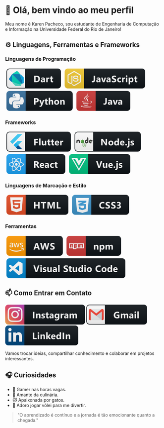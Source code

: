 # 👋 Olá, bem vindo ao meu perfil
Meu nome é Karen Pacheco, sou estudante de Engenharia de Computação e Informação na Universidade Federal do Rio de Janeiro!


## ⚙️ Linguagens, Ferramentas e Frameworks

### Linguagens de Programação
<p align="left">
  <!-- For more icons please follow  https://github.com/MikeCodesDotNET/ColoredBadges -->
    <img src="https://github.com/MikeCodesDotNET/ColoredBadges/blob/master/svg/dev/languages/dart_colour.svg" alt="dart" style="vertical-align:top; margin:4px">    
  <img src="https://raw.githubusercontent.com/8bithemant/8bithemant/master/svg/dev/languages/js.svg" alt="js" style="vertical-align:top; margin:4px">
  <img src="https://raw.githubusercontent.com/8bithemant/8bithemant/master/svg/dev/languages/python.svg" alt="python" style="vertical-align:top; margin:4px">
  <img src="https://github.com/MikeCodesDotNET/ColoredBadges/blob/master/svg/dev/languages/java.svg" alt="java" style="vertical-align:top; margin:4px">
</p>

### Frameworks

<p align="left">
  <!-- For more icons please follow  https://github.com/MikeCodesDotNET/ColoredBadges -->
 <img src="https://github.com/MikeCodesDotNET/ColoredBadges/blob/master/svg/dev/frameworks/flutter.svg" alt="flutter" style="vertical-align:top; margin:4px">
  <img src="https://github.com/MikeCodesDotNET/ColoredBadges/blob/master/svg/dev/frameworks/nodejs.svg" alt="node" style="vertical-align:top; margin:4px">
 <img src="https://raw.githubusercontent.com/8bithemant/8bithemant/master/svg/dev/frameworks/react.svg" alt="react" style="vertical-align:top; margin:4px">
   <img src="https://raw.githubusercontent.com/8bithemant/8bithemant/master/svg/dev/frameworks/vue.svg" alt="vue" style="vertical-align:top; margin:4px">
</p>


### Linguagens de Marcação e Estilo
<p align="left">
<img src="https://raw.githubusercontent.com/8bithemant/8bithemant/master/svg/dev/languages/html.svg" alt="html" style="vertical-align:top; margin:4px">
<img src="https://github.com/MikeCodesDotNET/ColoredBadges/blob/master/svg/dev/languages/css3.svg" alt="html" style="vertical-align:top; margin:4px">
</p>

### Ferramentas

<p align="left">
<img src="https://raw.githubusercontent.com/8bithemant/8bithemant/master/svg/dev/services/aws.svg" alt="aws" style="vertical-align:top; margin:4px">
  <img src="https://raw.githubusercontent.com/8bithemant/8bithemant/master/svg/dev/services/npm.svg" alt="npm" style="vertical-align:top; margin:4px">
  <img src="https://raw.githubusercontent.com/8bithemant/8bithemant/master/svg/dev/tools/visualstudio_code.svg" alt="vscode" style="vertical-align:top; margin:4px">



</p>
  
## 📫 Como Entrar em Contato
<div> 
  <a href="https://www.instagram.com/karen.spacheco/" target="_blank"><img src="https://github.com/MikeCodesDotNET/ColoredBadges/blob/master/svg/social/instagram.svg" target="_blank"></a>
  <a href = "mailto:karenpacheco16@poli.ufrj.br"><img src="https://github.com/MikeCodesDotNET/ColoredBadges/blob/master/svg/social/gmail.svg" target="_blank"></a>
  <a href="https://www.linkedin.com/in/karen-pacheco-740bb7174" target="_blank"><img src="https://github.com/MikeCodesDotNET/ColoredBadges/blob/master/svg/social/linkedin.svg" target="_blank"></a> 
  
</div>

Vamos trocar ideias, compartilhar conhecimento e colaborar em projetos interessantes.

## 🎧 Curiosidades

- 👾 Gamer nas horas vagas.
- 🍳 Amante da culinária.
- 🐱 Apaixonada por gatos.
- 🏐 Adoro jogar vôlei para me divertir.

> "O aprendizado é contínuo e a jornada é tão emocionante quanto a chegada."

